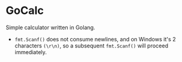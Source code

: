 # GoCalc
Simple calculator written in Golang.






* `fmt.Scanf()` does not consume newlines, and on Windows it's 2 characters `(\r\n)`, so a subsequent `fmt.Scanf()` will proceed immediately. 

